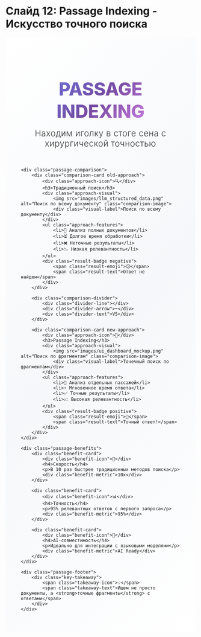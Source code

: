 
# Слайд 12: Passage Indexing - Искусство точного поиска

<div class="slide passage-indexing-slide">
    <div class="modern-header">
        <h2 class="modern-title">PASSAGE INDEXING</h2>
        <div class="modern-subtitle">Находим иголку в стоге сена с хирургической точностью</div>
    </div>

    <div class="passage-comparison">
        <div class="comparison-card old-approach">
            <div class="approach-icon">🔍</div>
            <h3>Традиционный поиск</h3>
            <div class="approach-visual">
                <img src="images/llm_structured_data.png" alt="Поиск по всему документу" class="comparison-image">
                <div class="visual-label">Поиск по всему документу</div>
            </div>
            <ul class="approach-features">
                <li>📄 Анализ полных документов</li>
                <li>⏳ Долгое время обработки</li>
                <li>❌ Неточные результаты</li>
                <li>📉 Низкая релевантность</li>
            </ul>
            <div class="result-badge negative">
                <span class="result-emoji">😕</span>
                <span class="result-text">Ответ не найден</span>
            </div>
        </div>

        <div class="comparison-divider">
            <div class="divider-line"></div>
            <div class="divider-arrow">➡️</div>
            <div class="divider-text">VS</div>
        </div>

        <div class="comparison-card new-approach">
            <div class="approach-icon">🎯</div>
            <h3>Passage Indexing</h3>
            <div class="approach-visual">
                <img src="images/ui_dashboard_mockup.png" alt="Поиск по фрагментам" class="comparison-image">
                <div class="visual-label">Точечный поиск по фрагментам</div>
            </div>
            <ul class="approach-features">
                <li>🧩 Анализ отдельных пассажей</li>
                <li>⚡ Мгновенное время ответа</li>
                <li>✅ Точные результаты</li>
                <li>📈 Высокая релевантность</li>
            </ul>
            <div class="result-badge positive">
                <span class="result-emoji">🎯</span>
                <span class="result-text">Точный ответ!</span>
            </div>
        </div>
    </div>

    <div class="passage-benefits">
        <div class="benefit-card">
            <div class="benefit-icon">🚀</div>
            <h4>Скорость</h4>
            <p>В 10 раз быстрее традиционных методов поиска</p>
            <div class="benefit-metric">10x</div>
        </div>

        <div class="benefit-card">
            <div class="benefit-icon">📊</div>
            <h4>Точность</h4>
            <p>95% релевантных ответов с первого запроса</p>
            <div class="benefit-metric">95%</div>
        </div>

        <div class="benefit-card">
            <div class="benefit-icon">🤖</div>
            <h4>AI-совместимость</h4>
            <p>Идеально для интеграции с языковыми моделями</p>
            <div class="benefit-metric">AI Ready</div>
        </div>
    </div>

    <div class="passage-footer">
        <div class="key-takeaway">
            <span class="takeaway-icon">💡</span>
            <span class="takeaway-text">Ищем не просто документы, а <strong>точные фрагменты</strong> с ответами</span>
        </div>
    </div>
</div>

<style>
.passage-indexing-slide {
    padding: 40px !important;
    background: linear-gradient(135deg, 
        rgba(255, 255, 255, 0.98) 0%,
        rgba(245, 247, 250, 0.95) 50%,
        rgba(255, 255, 255, 0.98) 100%);
}

.modern-header {
    text-align: center;
    margin-bottom: 50px;
}

.modern-title {
    font-size: 3rem !important;
    font-weight: 800 !important;
    background: linear-gradient(135deg, #667eea, #764ba2, #f093fb);
    -webkit-background-clip: text;
    -webkit-text-fill-color: transparent;
    background-clip: text;
    margin-bottom: 15px !important;
    letter-spacing: -0.5px;
    text-transform: uppercase;
}

.modern-subtitle {
    font-size: 1.4rem;
    color: var(--text-secondary);
    font-weight: 300;
    letter-spacing: 0.5px;
    opacity: 0.9;
}

.passage-comparison {
    display: grid;
    grid-template-columns: 1fr auto 1fr;
    gap: 40px;
    align-items: start;
    max-width: 1200px;
    margin: 0 auto 60px;
}

.comparison-card {
    background: linear-gradient(135deg, rgba(255, 255, 255, 0.95), rgba(255, 255, 255, 0.85));
    border-radius: 25px;
    padding: 35px 30px;
    text-align: center;
    box-shadow: 0 20px 40px rgba(0, 0, 0, 0.1);
    border: 1px solid rgba(255, 255, 255, 0.3);
    transition: all 0.5s cubic-bezier(0.4, 0, 0.2, 1);
    backdrop-filter: blur(10px);
}

.comparison-card:hover {
    transform: translateY(-5px);
    box-shadow: 0 30px 60px rgba(102, 126, 234, 0.2);
}

.old-approach {
    border-top: 4px solid #ff6b6b;
}

.new-approach {
    border-top: 4px solid #4ecdc4;
}

.approach-icon {
    font-size: 3.5rem;
    margin-bottom: 20px;
    animation: float-icon 3s ease-in-out infinite;
}

@keyframes float-icon {
    0%, 100% { transform: translateY(0px) rotate(0deg); }
    50% { transform: translateY(-8px) rotate(3deg); }
}

.comparison-card h3 {
    font-size: 1.6rem;
    color: var(--text-primary);
    margin-bottom: 25px;
    font-weight: 700;
}

.approach-visual {
    margin-bottom: 25px;
    position: relative;
}

.comparison-image {
    width: 100%;
    height: 120px;
    object-fit: cover;
    border-radius: 15px;
    box-shadow: 0 10px 25px rgba(0, 0, 0, 0.15);
}

.visual-label {
    font-size: 0.9rem;
    color: var(--text-secondary);
    margin-top: 10px;
    font-weight: 500;
}

.approach-features {
    list-style: none;
    padding: 0;
    margin: 0 0 25px 0;
}

.approach-features li {
    font-size: 1rem;
    color: var(--text-primary);
    margin-bottom: 8px;
    padding: 8px 12px;
    background: linear-gradient(135deg, rgba(102, 126, 234, 0.1), rgba(118, 75, 162, 0.1));
    border-radius: 12px;
    border-left: 3px solid #667eea;
}

.old-approach .approach-features li {
    border-left-color: #ff6b6b;
}

.new-approach .approach-features li {
    border-left-color: #4ecdc4;
}

.result-badge {
    padding: 15px 20px;
    border-radius: 20px;
    font-weight: 600;
    font-size: 1.1rem;
    display: inline-flex;
    align-items: center;
    gap: 10px;
}

.negative {
    background: linear-gradient(135deg, rgba(255, 107, 107, 0.15), rgba(255, 107, 107, 0.1));
    color: #ff6b6b;
    border: 2px solid rgba(255, 107, 107, 0.3);
}

.positive {
    background: linear-gradient(135deg, rgba(78, 205, 196, 0.15), rgba(78, 205, 196, 0.1));
    color: #4ecdc4;
    border: 2px solid rgba(78, 205, 196, 0.3);
}

.comparison-divider {
    display: flex;
    flex-direction: column;
    align-items: center;
    justify-content: center;
    gap: 15px;
    height: 100%;
}

.divider-line {
    width: 2px;
    height: 100px;
    background: linear-gradient(135deg, #667eea, #764ba2);
    border-radius: 1px;
}

.divider-arrow {
    font-size: 2rem;
    animation: bounce 2s ease-in-out infinite;
}

@keyframes bounce {
    0%, 100% { transform: translateX(0); }
    50% { transform: translateX(5px); }
}

.divider-text {
    font-size: 1.2rem;
    font-weight: 800;
    color: #667eea;
    text-transform: uppercase;
    letter-spacing: 1px;
}

.passage-benefits {
    display: grid;
    grid-template-columns: repeat(3, 1fr);
    gap: 25px;
    max-width: 1000px;
    margin: 0 auto 40px;
}

.benefit-card {
    background: linear-gradient(135deg, rgba(255, 255, 255, 0.95), rgba(255, 255, 255, 0.85));
    padding: 30px 25px;
    border-radius: 20px;
    text-align: center;
    box-shadow: 0 15px 35px rgba(0, 0, 0, 0.1);
    border: 1px solid rgba(255, 255, 255, 0.3);
    transition: all 0.4s cubic-bezier(0.4, 0, 0.2, 1);
    backdrop-filter: blur(10px);
}

.benefit-card:hover {
    transform: translateY(-8px);
    box-shadow: 0 25px 50px rgba(102, 126, 234, 0.25);
}

.benefit-icon {
    font-size: 2.5rem;
    margin-bottom: 15px;
    animation: float-icon 3s ease-in-out infinite;
}

.benefit-card h4 {
    font-size: 1.3rem;
    color: var(--text-primary);
    margin-bottom: 12px;
    font-weight: 700;
}

.benefit-card p {
    font-size: 1rem;
    color: var(--text-secondary);
    margin-bottom: 20px;
    line-height: 1.5;
}

.benefit-metric {
    font-size: 1.8rem;
    font-weight: 800;
    color: #667eea;
    background: linear-gradient(135deg, rgba(102, 126, 234, 0.1), rgba(118, 75, 162, 0.1));
    padding: 15px;
    border-radius: 15px;
    border: 2px solid rgba(102, 126, 234, 0.2);
}

.passage-footer {
    text-align: center;
}

.key-takeaway {
    display: inline-flex;
    align-items: center;
    gap: 15px;
    background: linear-gradient(135deg, rgba(102, 126, 234, 0.15), rgba(118, 75, 162, 0.1));
    padding: 20px 30px;
    border-radius: 25px;
    box-shadow: 0 15px 35px rgba(102, 126, 234, 0.2);
    backdrop-filter: blur(10px);
    border: 2px solid rgba(102, 126, 234, 0.2);
}

.takeaway-icon {
    font-size: 2rem;
}

.takeaway-text {
    font-size: 1.2rem;
    font-weight: 600;
    color: var(--text-primary);
}

.takeaway-text strong {
    color: #667eea;
}

/* Анимации появления */
.passage-indexing-slide.active .modern-title {
    animation: slide-in-from-top 0.8s ease-out 0.4s both;
}

.passage-indexing-slide.active .modern-subtitle {
    animation: slide-in-from-bottom 0.8s ease-out 0.6s both;
}

.passage-indexing-slide.active .old-approach {
    animation: slide-in-from-left 0.8s ease-out 0.8s both;
}

.passage-indexing-slide.active .comparison-divider {
    animation: fade-in 0.8s ease-out 1.0s both;
}

.passage-indexing-slide.active .new-approach {
    animation: slide-in-from-right 0.8s ease-out 1.2s both;
}

.passage-indexing-slide.active .benefit-card:nth-child(1) {
    animation: slide-in-from-bottom 0.8s ease-out 1.4s both;
}

.passage-indexing-slide.active .benefit-card:nth-child(2) {
    animation: slide-in-from-bottom 0.8s ease-out 1.6s both;
}

.passage-indexing-slide.active .benefit-card:nth-child(3) {
    animation: slide-in-from-bottom 0.8s ease-out 1.8s both;
}

.passage-indexing-slide.active .key-takeaway {
    animation: slide-in-up 0.8s ease-out 2.0s both;
}

@keyframes slide-in-from-top {
    from {
        opacity: 0;
        transform: translateY(-50px) rotateX(-45deg);
    }
    to {
        opacity: 1;
        transform: translateY(0) rotateX(0);
    }
}

@keyframes slide-in-from-bottom {
    from {
        opacity: 0;
        transform: translateY(50px) rotateX(45deg);
    }
    to {
        opacity: 1;
        transform: translateY(0) rotateX(0);
    }
}

@keyframes slide-in-from-left {
    from {
        opacity: 0;
        transform: translateX(-50px);
    }
    to {
        opacity: 1;
        transform: translateX(0);
    }
}

@keyframes slide-in-from-right {
    from {
        opacity: 0;
        transform: translateX(50px);
    }
    to {
        opacity: 1;
        transform: translateX(0);
    }
}

@keyframes slide-in-up {
    from {
        opacity: 0;
        transform: translateY(30px);
    }
    to {
        opacity: 1;
        transform: translateY(0);
    }
}

@keyframes fade-in {
    from { opacity: 0; }
    to { opacity: 1; }
}

/* Адаптивность */
@media (max-width: 1024px) {
    .passage-comparison {
        grid-template-columns: 1fr;
        gap: 30px;
    }
    
    .comparison-divider {
        flex-direction: row;
        height: auto;
        gap: 20px;
    }
    
    .divider-line {
        width: 100px;
        height: 2px;
    }
    
    .passage-benefits {
        grid-template-columns: repeat(auto-fit, minmax(250px, 1fr));
    }
}

@media (max-width: 768px) {
    .passage-indexing-slide {
        padding: 30px 20px !important;
    }
    
    .modern-title {
        font-size: 2.2rem !important;
    }
    
    .modern-subtitle {
        font-size: 1.1rem;
    }
    
    .comparison-card {
        padding: 25px 20px;
    }
    
    .approach-icon {
        font-size: 2.5rem;
    }
    
    .comparison-card h3 {
        font-size: 1.3rem;
    }
    
    .passage-benefits {
        grid-template-columns: 1fr;
    }
    
    .key-takeaway {
        flex-direction: column;
        text-align: center;
        padding: 15px 20px;
    }
}

@media (max-width: 480px) {
    .modern-title {
        font-size: 1.8rem !important;
    }
    
    .comparison-card {
        padding: 20px 15px;
    }
    
    .approach-icon {
        font-size: 2rem;
    }
    
    .comparison-image {
        height: 100px;
